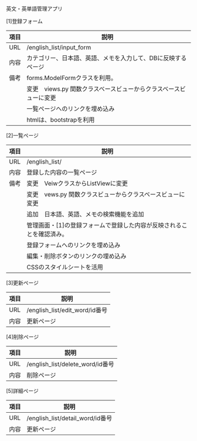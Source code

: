 英文・英単語管理アプリ

[1]登録フォーム　

|項目  | 説明|
|-----------------|----------------------------------------------|
| URL   | /english_list/input_form|
| 内容  | カテゴリー、日本語、英語、メモを入力して、DBに反映するページ                              |
| 備考  | forms.ModelFormクラスを利用。|
| 　　  | 変更　views.py 関数クラスベースビューからクラスベースビューに変更
| 　　  | 一覧ページへのリンクを埋め込み
| 　　  | htmlは、bootstrapを利用


[2]一覧ページ

|項目  | 説明|
|-----------------|----------------------------------------------|
| URL         | /english_list/ |
| 内容  | 登録した内容の一覧ページ|
| 備考  | 変更　VeiwクラスからListViewに変更|
| 　　  | 変更　vews.py 関数クラスビューからクラスベースビューに変更
| 　　  | 追加　日本語、英語、メモの検索機能を追加
| 　　  | 管理画面・[1]の登録フォームで登録した内容が反映されることを確認済み。
| 　　  | 登録フォームへのリンクを埋め込み
| 　　  | 編集・削除ボタンのリンクの埋め込み
| 　　  | CSSのスタイルシートを活用

[3]更新ページ

|項目  | 説明|
|-----------------|----------------------------------------------|
| URL         | /english_list/edit_word/id番号 |
| 内容  | 更新ページ|

[4]削除ページ

|項目  | 説明|
|-----------------|----------------------------------------------|
| URL         | /english_list/delete_word/id番号 |
| 内容  | 削除ページ|

[5]詳細ページ

|項目  | 説明|
|-----------------|----------------------------------------------|
| URL         | /english_list/detail_word/id番号 |
| 内容  | 更新ページ|
